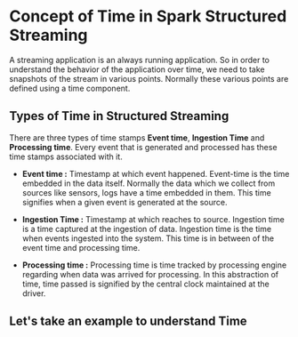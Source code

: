 
# Concept of Time in Spark Structured Streaming

A streaming application is an always running application. So in order to understand the behavior of the application over time, we need to take snapshots of the stream in various points. Normally these various points are defined using a time component.

## Types of Time in Structured Streaming
There are three types of time stamps **Event time**, **Ingestion Time** and **Processing time**. Every event that is generated and processed has these time stamps associated with it.

 - **Event time :**  Timestamp at which event happened. Event-time is the time embedded in the data itself. Normally the data which we collect from sources like sensors, logs have a time embedded in them. This time signifies when a given event is generated at the source.
   
 - **Ingestion Time :** Timestamp at which reaches to source. Ingestion time is a time captured at the ingestion of data. Ingestion time is the time when events ingested into the system. This time is in between of the event time and processing time.
 - **Processing time :** Processing time is time tracked by processing engine regarding when data was arrived for processing. In this
   abstraction of time, time passed is signified by the central clock
   maintained at the driver.

## Let's take an example to understand Time


<!--stackedit_data:
eyJoaXN0b3J5IjpbLTEwNTY2NzIxOTIsMTQyMDc5ODU2MSw4NT
czNDUzNDIsMzk5Mzg0MzYsMTk2NjQwMjc3NiwxODYzODg4OTk3
LDc1MjIxMDM3NSwtMjk5NjYxMjY5LC0xNTIyMzQxMjg3LC00Nz
Q0NjcxMjEsODU4NjIwNDY0LDc4NzEyNzI1MSwtMTg0NzY5NjM3
NywtMTY5MzEzODM1MSwxNjU2MTMyNjI4LDI0MTczODQ3Nyw2OD
QyMDUzNzAsMTYwMDQwMzQzMSwtNzI3MDE1MDA3LC05NTkxMzky
NzhdfQ==
-->